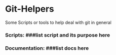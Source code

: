 # Git-Helpers
Some Scripts or tools to help deal with git in general

### Scripts: \###list script and its purpose here

### Documentation: \###list docs here

